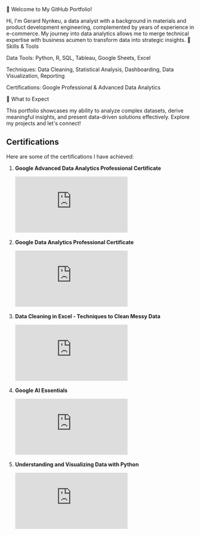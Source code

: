 👋 Welcome to My GitHub Portfolio!

Hi, I'm Gerard Nynkeu, a data analyst with a background in materials and product development engineering, complemented by years of experience in e-commerce. My journey into data analytics allows me to merge technical expertise with business acumen to transform data into strategic insights.
🔹 Skills & Tools

Data Tools: Python, R, SQL, Tableau, Google Sheets, Excel

Techniques: Data Cleaning, Statistical Analysis, Dashboarding, Data Visualization, Reporting

Certifications: Google Professional & Advanced Data Analytics

🚀 What to Expect

This portfolio showcases my ability to analyze complex datasets, derive meaningful insights, and present data-driven solutions effectively. Explore my projects and let's connect!


## Certifications

Here are some of the certifications I have achieved:

1. **Google Advanced Data Analytics Professional Certificate**

   ![Google Advanced Data Analytics Professional Certificate](https://github.com/gerardnynkeu/gerardnynkeu/blob/main/Google%20Advanced%20%20Data%20Analytics%20Professional%20Certificate.pdf)

3. **Google Data Analytics Professional Certificate**
   
   ![Google Data Analytics Professional Certificate](https://github.com/gerardnynkeu/gerardnynkeu/blob/main/Google%20%20%20Data%20Analytics%20Professional%20Certificate.pdf)

5. **Data Cleaning in Excel - Techniques to Clean Messy Data**
   
   ![Data Cleaning in Excel - Techniques to Clean Messy Data](https://github.com/gerardnynkeu/gerardnynkeu/blob/main/Data%20Cleaning%20in%20Excel-Techniques%20to%20Clean%20Messy.pdf)

7. **Google AI Essentials**
   
   ![Google AI Essentials](https://github.com/gerardnynkeu/gerardnynkeu/blob/main/Google%20AI%20Essentials.pdf)

9. **Understanding and Visualizing Data with Python**
    
   ![Understanding and Visualizing Data with Python](https://github.com/gerardnynkeu/gerardnynkeu/blob/main/Understanding%20and%20Visualizing%20Data%20with%20Python.pdf)
